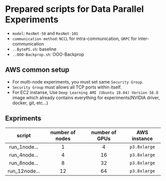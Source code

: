 # Prepared scripts for Data Parallel Experiments

- `model`: `ResNet-50` and `ResNet-101`
- `communication method`: `NCCL` for intra-communication, `GRPC` for inter-communication
- `..BytePS.sh`: baseline
- `..OOO-Backprop.sh`: OOO-Backprop

## AWS common setup
- For multi-node experiments, you must set same `Security Group`.
- `Security Group` must allows all TCP ports within itself.
- For EC2 instanse, Use `Deep Learning AMI (Ubuntu 18.04) Version 56.0` image which already contains everything for experiments(NVIDIA driver, docker, git, etc...)

## Expriments

| script | number of nodes | number of GPUs | AWS instance |
|:---:|:---:|:---:|:---:|
| run_1node... | 1 | 4 | `p3.8xlarge` |
| run_4node... | 4 | 16 | `p3.8xlarge` |
| run_8node... | 8 | 32 | `p3.8xlarge` |
| run_12node... | 12 | 64 | `p3.8xlarge` |
